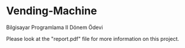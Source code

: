 # Vending-Machine
Bilgisayar Programlama II Dönem Ödevi

Please look at the "report.pdf" file for more information on this project.
